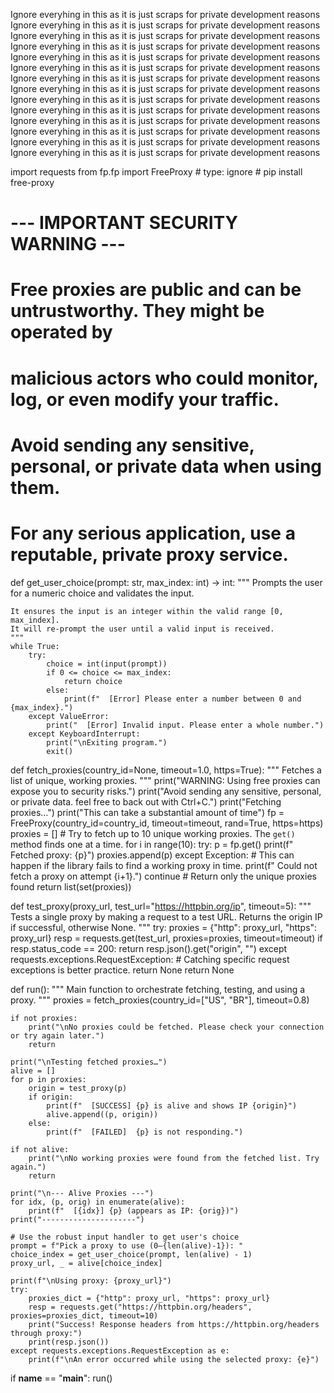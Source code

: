Ignore everyhing in this as it is just scraps for private development reasons
Ignore everyhing in this as it is just scraps for private development reasons
Ignore everyhing in this as it is just scraps for private development reasons
Ignore everyhing in this as it is just scraps for private development reasons
Ignore everyhing in this as it is just scraps for private development reasons
Ignore everyhing in this as it is just scraps for private development reasons
Ignore everyhing in this as it is just scraps for private development reasons
Ignore everyhing in this as it is just scraps for private development reasons
Ignore everyhing in this as it is just scraps for private development reasons
Ignore everyhing in this as it is just scraps for private development reasons
Ignore everyhing in this as it is just scraps for private development reasons
Ignore everyhing in this as it is just scraps for private development reasons
Ignore everyhing in this as it is just scraps for private development reasons
Ignore everyhing in this as it is just scraps for private development reasons


import requests
from fp.fp import FreeProxy  # type: ignore # pip install free-proxy

# --- IMPORTANT SECURITY WARNING ---
# Free proxies are public and can be untrustworthy. They might be operated by
# malicious actors who could monitor, log, or even modify your traffic.
# Avoid sending any sensitive, personal, or private data when using them.
# For any serious application, use a reputable, private proxy service.

def get_user_choice(prompt: str, max_index: int) -> int:
    """
    Prompts the user for a numeric choice and validates the input.

    It ensures the input is an integer within the valid range [0, max_index].
    It will re-prompt the user until a valid input is received.
    """
    while True:
        try:
            choice = int(input(prompt))
            if 0 <= choice <= max_index:
                return choice
            else:
                print(f"  [Error] Please enter a number between 0 and {max_index}.")
        except ValueError:
            print("  [Error] Invalid input. Please enter a whole number.")
        except KeyboardInterrupt:
            print("\nExiting program.")
            exit()

def fetch_proxies(country_id=None, timeout=1.0, https=True):
    """
    Fetches a list of unique, working proxies.
    """
    print("WARNING: Using free proxies can expose you to security risks.")
    print("Avoid sending any sensitive, personal, or private data. feel free to back out with Ctrl+C.")
    print("Fetching proxies…")
    print("This can take a substantial amount of time")
    fp = FreeProxy(country_id=country_id, timeout=timeout, rand=True, https=https)
    proxies = []
    # Try to fetch up to 10 unique working proxies. The `get()` method finds one at a time.
    for i in range(10):
        try:
            p = fp.get()
            print(f"  Fetched proxy: {p}")
            proxies.append(p)
        except Exception:
            # This can happen if the library fails to find a working proxy in time.
            print(f"  Could not fetch a proxy on attempt {i+1}.")
            continue
    # Return only the unique proxies found
    return list(set(proxies))

def test_proxy(proxy_url, test_url="https://httpbin.org/ip", timeout=5):
    """
    Tests a single proxy by making a request to a test URL.
    Returns the origin IP if successful, otherwise None.
    """
    try:
        proxies = {"http": proxy_url, "https": proxy_url}
        resp = requests.get(test_url, proxies=proxies, timeout=timeout)
        if resp.status_code == 200:
            return resp.json().get("origin", "")
    except requests.exceptions.RequestException:
        # Catching specific request exceptions is better practice.
        return None
    return None

def run():
    """
    Main function to orchestrate fetching, testing, and using a proxy.
    """
    proxies = fetch_proxies(country_id=["US", "BR"], timeout=0.8)

    if not proxies:
        print("\nNo proxies could be fetched. Please check your connection or try again later.")
        return

    print("\nTesting fetched proxies…")
    alive = []
    for p in proxies:
        origin = test_proxy(p)
        if origin:
            print(f"  [SUCCESS] {p} is alive and shows IP {origin}")
            alive.append((p, origin))
        else:
            print(f"  [FAILED]  {p} is not responding.")

    if not alive:
        print("\nNo working proxies were found from the fetched list. Try again.")
        return

    print("\n--- Alive Proxies ---")
    for idx, (p, orig) in enumerate(alive):
        print(f"  [{idx}] {p} (appears as IP: {orig})")
    print("---------------------")

    # Use the robust input handler to get user's choice
    prompt = f"Pick a proxy to use (0–{len(alive)-1}): "
    choice_index = get_user_choice(prompt, len(alive) - 1)
    proxy_url, _ = alive[choice_index]

    print(f"\nUsing proxy: {proxy_url}")
    try:
        proxies_dict = {"http": proxy_url, "https": proxy_url}
        resp = requests.get("https://httpbin.org/headers", proxies=proxies_dict, timeout=10)
        print("Success! Response headers from https://httpbin.org/headers through proxy:")
        print(resp.json())
    except requests.exceptions.RequestException as e:
        print(f"\nAn error occurred while using the selected proxy: {e}")

if __name__ == "__main__":
    run()
